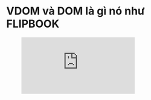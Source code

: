 # VDOM và DOM là gì nó như FLIPBOOK 
<!-- blank line -->
<figure class="video_container">
  <iframe src="https://www.youtube.com/watch?v=IkPi5GAh_2I&ab_channel=AndymationAndymation" frameborder="0" allowfullscreen="true"> </iframe>
</figure>
<!-- blank line --